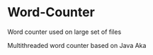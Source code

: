 # Word-Counter
Word counter used on large set of files

Multithreaded word counter based on Java Aka
